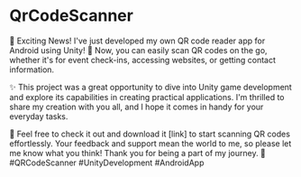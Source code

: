 # QrCodeScanner
📱 Exciting News! I've just developed my own QR code reader app for Android using Unity! 🚀 Now, you can easily scan QR codes on the go, whether it's for event check-ins, accessing websites, or getting contact information.

✨ This project was a great opportunity to dive into Unity game development and explore its capabilities in creating practical applications. I'm thrilled to share my creation with you all, and I hope it comes in handy for your everyday tasks.

🔗 Feel free to check it out and download it [link] to start scanning QR codes effortlessly. Your feedback and support mean the world to me, so please let me know what you think! Thank you for being a part of my journey. 🙌 #QRCodeScanner #UnityDevelopment #AndroidApp
